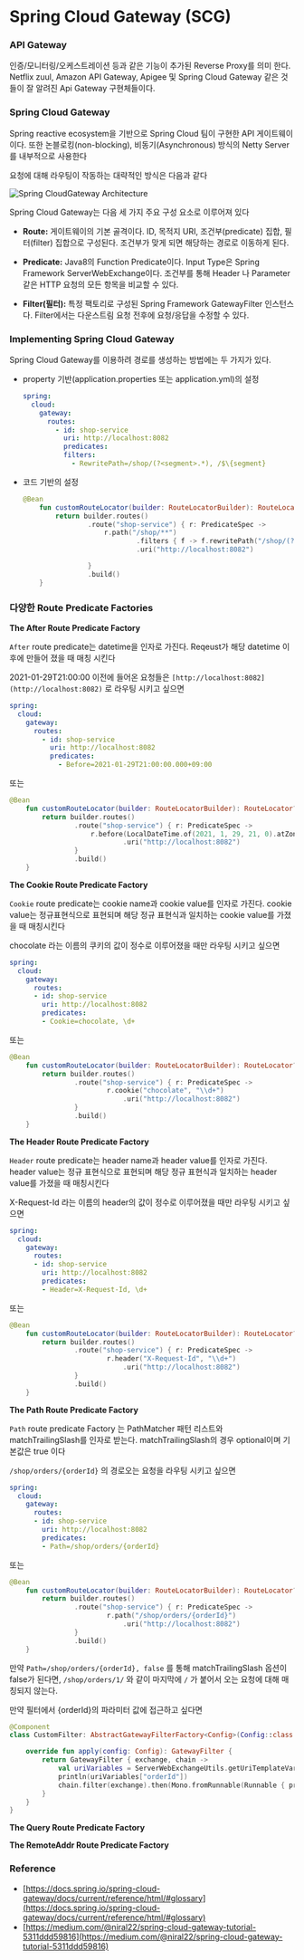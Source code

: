 # Spring Cloud Gateway (SCG)

### API Gateway
인증/모니터링/오케스트레이션 등과 같은 기능이 추가된 Reverse Proxy를 의미 한다. Netflix zuul, Amazon API Gateway, Apigee 및 Spring Cloud Gateway 같은 것들이 잘 알려진 Api Gateway 구현체들이다.

### Spring Cloud Gateway
Spring reactive ecosystem을 기반으로 Spring Cloud 팀이 구현한 API 게이트웨이이다. 또한 논블로킹(non-blocking), 비동기(Asynchronous) 방식의 Netty Server를 내부적으로 사용한다

요청에 대해 라우팅이 작동하는 대략적인 방식은 다음과 같다

![Spring CloudGateway Architecture](img/SpringCloudGatewayArchitecture.png)

Spring Cloud Gateway는 다음 세 가지 주요 구성 요소로 이루어져 있다

- **Route:** 게이트웨이의 기본 골격이다. ID, 목적지 URI, 조건부(predicate) 집합, 필터(filter) 집합으로 구성된다. 조건부가 맞게 되면 해당하는 경로로 이동하게 된다.

- **Predicate:** Java8의 Function Predicate이다. Input Type은 Spring Framework ServerWebExchange이다. 조건부를 통해 Header 나 Parameter같은 HTTP 요청의 모든 항목을 비교할 수 있다.

- **Filter(필터):** 특정 팩토리로 구성된 Spring Framework GatewayFilter 인스턴스다. Filter에서는 다운스트림 요청 전후에 요청/응답을 수정할 수 있다.

### Implementing Spring Cloud Gateway

Spring Cloud Gateway를 이용하려 경로를 생성하는 방법에는 두 가지가 있다.

- property 기반(application.properties 또는 application.yml)의 설정

    ```yaml
    spring:
      cloud:
        gateway:
          routes:
            - id: shop-service
              uri: http://localhost:8082
              predicates:
              filters:
                - RewritePath=/shop/(?<segment>.*), /$\{segment}
    ```

- 코드 기반의 설정

    ```kotlin
    @Bean
    	fun customRouteLocator(builder: RouteLocatorBuilder): RouteLocator? {
    		return builder.routes()
    				.route("shop-service") { r: PredicateSpec ->
    					r.path("/shop/**")
    							.filters { f -> f.rewritePath("/shop/(?<segment>.*)", "/\$\\{segment}") }
    							.uri("http://localhost:8082")

    				}
    				.build()
    	}
    ```

### 다양한 Route Predicate Factories

**The After Route Predicate Factory**

`After` route predicate는 datetime을 인자로 가진다. Reqeust가 해당 datetime 이후에 만들어 졌을 때 매칭 시킨다

2021-01-29T21:00:00 이전에 들어온 요청들은 `[http://localhost:8082](http://localhost:8082)` 로 라우팅 시키고 싶으면

```yaml
spring:
  cloud:
    gateway:
      routes:
        - id: shop-service
          uri: http://localhost:8082
          predicates:
            - Before=2021-01-29T21:00:00.000+09:00
```

또는

```kotlin
@Bean
	fun customRouteLocator(builder: RouteLocatorBuilder): RouteLocator? {
		return builder.routes()
				.route("shop-service") { r: PredicateSpec ->
					r.before(LocalDateTime.of(2021, 1, 29, 21, 0).atZone(ZoneId.systemDefault()))
							.uri("http://localhost:8082")
				}
				.build()
	}
```

**The Cookie Route Predicate Factory**

`Cookie` route predicate는 cookie name과 cookie value를 인자로 가진다. cookie value는 정규표현식으로 표현되며 해당 정규 표현식과 일치하는 cookie value를 가졌을 때 매칭시킨다

chocolate 라는 이름의 쿠키의 값이 정수로 이루어졌을 때만 라우팅 시키고 싶으면

```yaml
spring:
  cloud:
    gateway:
      routes:
      - id: shop-service
        uri: http://localhost:8082
        predicates:
        - Cookie=chocolate, \d+
```

또는

```kotlin
@Bean
	fun customRouteLocator(builder: RouteLocatorBuilder): RouteLocator? {
		return builder.routes()
				.route("shop-service") { r: PredicateSpec ->
						r.cookie("chocolate", "\\d+")
							.uri("http://localhost:8082")
				}
				.build()
	}
```

**The Header Route Predicate Factory**

`Header` route predicate는 header name과 header value를 인자로 가진다. header value는 정규 표현식으로 표현되며 해당 정규 표현식과 일치하는 header value를 가졌을 때 매칭시킨다

X-Request-Id 라는 이름의 header의 값이 정수로 이루어졌을 때만 라우팅 시키고 싶으면

```yaml
spring:
  cloud:
    gateway:
      routes:
      - id: shop-service
        uri: http://localhost:8082
        predicates:
        - Header=X-Request-Id, \d+
```

또는

```kotlin
@Bean
	fun customRouteLocator(builder: RouteLocatorBuilder): RouteLocator? {
		return builder.routes()
				.route("shop-service") { r: PredicateSpec ->
						r.header("X-Request-Id", "\\d+")
							.uri("http://localhost:8082")
				}
				.build()
	}
```

**The Path Route Predicate Factory**

`Path` route predicate Factory 는 PathMatcher 패턴 리스트와 matchTrailingSlash를 인자로 받는다. matchTrailingSlash의 경우 optional이며 기본값은 true 이다

`/shop/orders/{orderId}` 의 경로오는 요청을 라우팅 시키고 싶으면

```yaml
spring:
  cloud:
    gateway:
      routes:
      - id: shop-service
        uri: http://localhost:8082
        predicates:
        - Path=/shop/orders/{orderId}
```

또는

```kotlin
@Bean
	fun customRouteLocator(builder: RouteLocatorBuilder): RouteLocator? {
		return builder.routes()
				.route("shop-service") { r: PredicateSpec ->
						r.path("/shop/orders/{orderId}")
							.uri("http://localhost:8082")
				}
				.build()
	}
```

만약 `Path=/shop/orders/{orderId}, false` 를 통해 matchTrailingSlash 옵션이 false가 된다면, `/shop/orders/1/` 와 같이 마지막에 `/` 가 붙어서 오는 요청에 대해 매칭되지 않는다.

만약 필터에서 {orderId}의 파라미터 값에 접근하고 싶다면

```kotlin
@Component
class CustomFilter: AbstractGatewayFilterFactory<Config>(Config::class.java) {

    override fun apply(config: Config): GatewayFilter {
        return GatewayFilter { exchange, chain ->
            val uriVariables = ServerWebExchangeUtils.getUriTemplateVariables(exchange)
            println(uriVariables["orderId"])
            chain.filter(exchange).then(Mono.fromRunnable(Runnable { println("First post filter") }))
        }
    }
}
```

**The Query Route Predicate Factory**

**The RemoteAddr Route Predicate Factory**

### Reference
 - [https://docs.spring.io/spring-cloud-gateway/docs/current/reference/html/#glossary](https://docs.spring.io/spring-cloud-gateway/docs/current/reference/html/#glossary)
- [https://medium.com/@niral22/spring-cloud-gateway-tutorial-5311ddd59816](https://medium.com/@niral22/spring-cloud-gateway-tutorial-5311ddd59816)